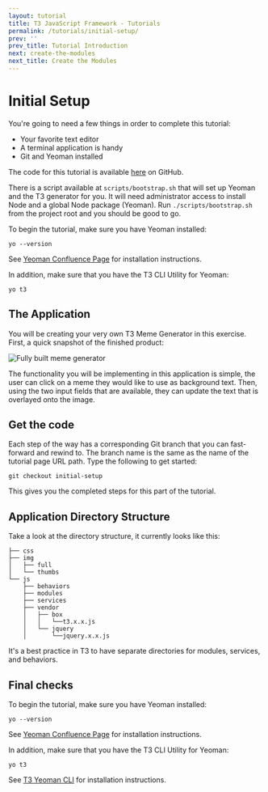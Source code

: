 ```yaml
---
layout: tutorial
title: T3 JavaScript Framework - Tutorials
permalink: /tutorials/initial-setup/
prev: ''
prev_title: Tutorial Introduction
next: create-the-modules
next_title: Create the Modules
---
```


# Initial Setup

You're going to need a few things in order to complete this tutorial:

- Your favorite text editor
- A terminal application is handy
- Git and Yeoman installed

The code for this tutorial is available [here](google.com) on GitHub.

There is a script available at `scripts/bootstrap.sh` that will set up Yeoman and the T3 generator for you. It will need administrator access to install Node and a global Node package (Yeoman). Run `./scripts/bootstrap.sh` from the project root and you should be good to go.

To begin the tutorial, make sure you have Yeoman installed:

```
yo --version
```

See [Yeoman Confluence Page](https://confluence.inside-box.net/display/ETO/Yeoman+Node.js+Generator) for installation instructions.

In addition, make sure that you have the T3 CLI Utility for Yeoman:

```
yo t3
```

## The Application

You will be creating your very own T3 Meme Generator in this exercise. First, a quick snapshot of the finished product:

![Fully built meme generator](http://f.cl.ly/items/161B1L0C2k171Y3B2s3o/Screen%20Shot%202014-02-27%20at%203.26.32%20PM.png)

The functionality you will be implementing in this application is simple, the user can click on a meme they would like to use as background text. Then, using the two input fields that are available, they can update the text that is overlayed onto the image.

## Get the code

Each step of the way has a corresponding Git branch that you can fast-forward and rewind to. The branch name is the same as the name of the tutorial page URL path. Type the following to get started:

```
git checkout initial-setup
```

This gives you the completed steps for this part of the tutorial.

## Application Directory Structure

Take a look at the directory structure, it currently looks like this:

```
├── css
├── img
│   ├── full
│   └── thumbs
└── js
    ├── behaviors
    ├── modules
    ├── services
    ├── vendor
    │   ├── box
    │   │   └──t3.x.x.js
    │   └── jquery
    │       └──jquery.x.x.js
```

It's a best practice in T3 to have separate directories for modules, services, and behaviors.

## Final checks

To begin the tutorial, make sure you have Yeoman installed:

```
yo --version
```

See [Yeoman Confluence Page](https://confluence.inside-box.net/display/ETO/Yeoman+Node.js+Generator) for installation instructions.

In addition, make sure that you have the T3 CLI Utility for Yeoman:

```
yo t3
```

See [T3 Yeoman CLI](https://confluence.inside-box.net/display/ETO/Yeoman+T3+CLI+Utility) for installation instructions.

